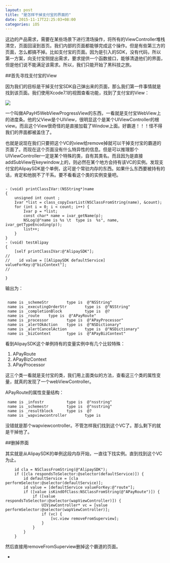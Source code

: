 ```yaml
---
layout: post
title: "是怎样干掉支付宝的界面的"
date: 2015-11-17T22:25:03+08:00
categories: iOS
---
```


这边的产品需求，需要在某些场景下进行清场操作，将所有的ViewController堆栈清空，页面回滚到首页。我们内部的页面都能够完成这个操作。但是有些第三方的页面，怎么都搞不掉。比如支付宝的页面。因为是引入的SDK，没有代码，所以第一方案，向支付宝侧提出需求，要求提供一个函数接口，能够清退他们的界面，但是他们说不能满足该需求。所以，我们只能开始了黑科技之旅。

##首先寻找支付宝的View

因为我们的目标是干掉支付宝SDK自己弹出来的页面，那么我们第一件事情就是找到该页面。我们使用Xcode7.1的视图查看功能，找到了支付宝的View：

![](http://ww1.sinaimg.cn/large/7df22103jw1ey5jykdse8j20b80a0dh4.jpg)

一个叫做APayH5WebViewProgressView的东西，一看就是支付宝WebView上的进度条。他的父View是个UIView，很明显这个是某个UIViewController的根view。而且这个View很奇怪的是直接加载了Window上面。好霸道！！！怪不得我们的界面都被盖住了。

也就是说现在我们只要把这个VC的view给remove掉就可以干掉支付宝的霸道的页面了。而现在这个页面没有什么特异性的信息。但是可以推理那个UIViewController一定是某个特殊的类，自有其类名。而且因为是直接addSubView在keywindow上的，则必然在某个地方会持有该VC的实例。发现支付宝的AlipaySDK是个单例，这可是个常驻内存的东西。如果什么东西要被持有的话，肯定和他脱不了干系。要不看看这个类的实例变量吧。

~~~

- (void) printClassIVar:(NSString*)name
{
    unsigned int count ;
    Ivar *list = class_copyIvarList(NSClassFromString(name), &count);
    for (int i = 0; i < count; i++) {
        Ivar p = *list;
        const char* name = ivar_getName(p);
        NSLog(@"name is %s \t  type is  %s", name, ivar_getTypeEncoding(p));
        list++;
    }
}
- (void) testAlipay
{
    [self printClassIVar:@"AlipaySDK"];
//
//    id value = [[AlipaySDK defaultService] valueForKey:@"bizContext"];
//    

}
~~~


输出为：

~~~

 name is _schemeStr        type is  @"NSString"
 name is _executingOrderStr        type is  @"NSString"
 name is _completionBlock          type is  @?
 name is _route    type is  @"APayRoute"
 name is _processor        type is  @"APayProcessor"
 name is _alertOkAction    type is  @"NSDictionary"
 name is _alertCancelAction        type is  @"NSDictionary"
 name is _bizContext       type is  @"APayBizContext"
~~~


看到AlipaySDK这个单例持有的变量实例中有几个比较特殊：

1. APayRoute
2. APayBizContext
3. APayProcessor

这三个类一看就是支付宝的类，我们用上面类似的方法，查看这三个类的属性变量，就真的发现了一个webViewController。


APayRoute的属性变量结构：
~~~
 name is _infostr          type is  @"nsstring"
 name is _schemestr        type is  @"nsstring"
 name is _resultblock      type is  @?
 name is _wapviewcontroller        type is
~~~


没错就是那个wapviewcontroller。不管怎样我们找到这个VC了。那么剩下的就是干掉他了。

##删掉界面

其实就是从AlipaySDK的单例这段内存开始，一直往下找实例。直到找到这个VC为止。

~~~
    id cla = NSClassFromString(@"AlipaySDK");
    if ([cla respondsToSelector:@selector(defaultService)]) {
        id defaultService = [cla performSelector:@selector(defaultService)];
        id value = [defaultService valueForKey:@"route"];
        if ([value isKindOfClass:NSClassFromString(@"APayRoute")]) {
            if ([value respondsToSelector:@selector(wapViewController)]) {
                UIViewController* vc = [value performSelector:@selector(wapViewController)];
                if (vc) {
                    [vc.view removeFromSuperview];
                }
            }
        }
    }
~~~

然后直接用removeFromSuperview删掉这个霸道的页面。





-
